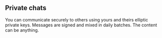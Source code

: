 ## Private chats

You can communicate securely to others using yours and theirs elliptic private keys.  Messages are signed and mixed in daily batches. The content can be anything.